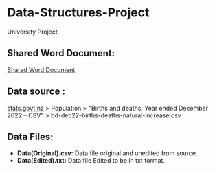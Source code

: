 # Data-Structures-Project
University Project
## Shared Word Document:
[Shared Word Document](https://upatrasgr-my.sharepoint.com/:w:/r/personal/up1093386_upatras_gr/Documents/Data-Structures%20Αναφορά.docx?d=wee170db6e002469b8bf55ce22473c919&csf=1&web=1&e=cLlT07)
## Data source :
[stats.govt.nz](https://www.stats.govt.nz/large-datasets/csv-files-for-download/) > Population > "Births and deaths: Year ended December 2022 – CSV" > bd-dec22-births-deaths-natural-increase.csv
## Data Files:
- **Data(Original).csv:** Data file original and unedited from source.
- **Data(Edited).txt:** Data file Edited to be in txt format.
